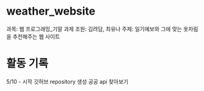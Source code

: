# weather_website

과목: 웹 프로그래밍_기말 과제
조원: 김려담, 최유나
주제: 일기예보와 그에 맞는 옷차림을 추천해주는 웹 사이트

# 활동 기록
5/10 - 시작
깃허브 repository 생성
공공 api 찾아보기
